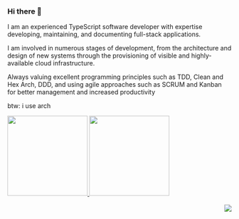 ### Hi there 👋
I am an experienced TypeScript software developer with expertise developing, maintaining, and documenting full-stack applications.

I am involved in numerous stages of development, from the architecture and design of new systems through the provisioning of visible and highly-available cloud infrastructure.

Always valuing excellent programming principles such as TDD, Clean and Hex Arch, DDD, and using agile approaches such as SCRUM and Kanban for better management and increased productivity

btw: i use arch

<div>
  <a href="https://github.com/nfvelten">
  <img height="180em" src="https://github-readme-stats.vercel.app/api?username=oxyli6z&show_icons=true&theme=dracula&include_all_commits=true&count_private=true"/>
  <img height="180em" src="https://github-readme-stats.vercel.app/api/top-langs/?username=oxyli6z&layout=compact&langs_count=7&theme=dracula"/>
</div>
  
<div style="display: inline_block"><br>
  <img align="right" src="https://community.gamedev.tv/uploads/db2322/original/3X/a/6/a6b2be843042629e6713be29f0f6312f1a9fb311.gif">
</div>
